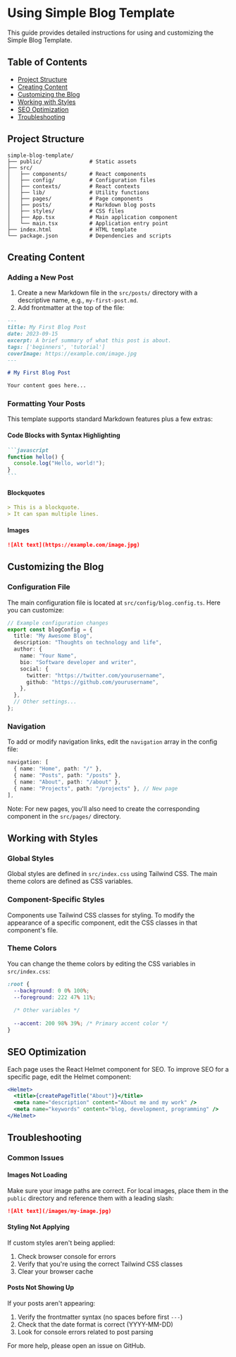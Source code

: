 # Using Simple Blog Template

This guide provides detailed instructions for using and customizing the Simple Blog Template.

## Table of Contents

- [Project Structure](#project-structure)
- [Creating Content](#creating-content)
- [Customizing the Blog](#customizing-the-blog)
- [Working with Styles](#working-with-styles)
- [SEO Optimization](#seo-optimization)
- [Troubleshooting](#troubleshooting)

## Project Structure

```
simple-blog-template/
├── public/               # Static assets
├── src/
│   ├── components/       # React components
│   ├── config/           # Configuration files
│   ├── contexts/         # React contexts
│   ├── lib/              # Utility functions
│   ├── pages/            # Page components
│   ├── posts/            # Markdown blog posts
│   ├── styles/           # CSS files
│   ├── App.tsx           # Main application component
│   └── main.tsx          # Application entry point
├── index.html            # HTML template
└── package.json          # Dependencies and scripts
```

## Creating Content

### Adding a New Post

1. Create a new Markdown file in the `src/posts/` directory with a descriptive name, e.g., `my-first-post.md`.
2. Add frontmatter at the top of the file:

```markdown
---
title: My First Blog Post
date: 2023-09-15
excerpt: A brief summary of what this post is about.
tags: ['beginners', 'tutorial']
coverImage: https://example.com/image.jpg
---

# My First Blog Post

Your content goes here...
```

### Formatting Your Posts

This template supports standard Markdown features plus a few extras:

#### Code Blocks with Syntax Highlighting

````markdown
```javascript
function hello() {
  console.log("Hello, world!");
}
```
````

#### Blockquotes

```markdown
> This is a blockquote.
> It can span multiple lines.
```

#### Images

```markdown
![Alt text](https://example.com/image.jpg)
```

## Customizing the Blog

### Configuration File

The main configuration file is located at `src/config/blog.config.ts`. Here you can customize:

```typescript
// Example configuration changes
export const blogConfig = {
  title: "My Awesome Blog",
  description: "Thoughts on technology and life",
  author: {
    name: "Your Name",
    bio: "Software developer and writer",
    social: {
      twitter: "https://twitter.com/yourusername",
      github: "https://github.com/yourusername",
    },
  },
  // Other settings...
};
```

### Navigation

To add or modify navigation links, edit the `navigation` array in the config file:

```typescript
navigation: [
  { name: "Home", path: "/" },
  { name: "Posts", path: "/posts" },
  { name: "About", path: "/about" },
  { name: "Projects", path: "/projects" }, // New page
],
```

Note: For new pages, you'll also need to create the corresponding component in the `src/pages/` directory.

## Working with Styles

### Global Styles

Global styles are defined in `src/index.css` using Tailwind CSS. The main theme colors are defined as CSS variables.

### Component-Specific Styles

Components use Tailwind CSS classes for styling. To modify the appearance of a specific component, edit the CSS classes in that component's file.

### Theme Colors

You can change the theme colors by editing the CSS variables in `src/index.css`:

```css
:root {
  --background: 0 0% 100%;
  --foreground: 222 47% 11%;
  
  /* Other variables */
  
  --accent: 200 98% 39%; /* Primary accent color */
}
```

## SEO Optimization

Each page uses the React Helmet component for SEO. To improve SEO for a specific page, edit the Helmet component:

```jsx
<Helmet>
  <title>{createPageTitle("About")}</title>
  <meta name="description" content="About me and my work" />
  <meta name="keywords" content="blog, development, programming" />
</Helmet>
```

## Troubleshooting

### Common Issues

#### Images Not Loading

Make sure your image paths are correct. For local images, place them in the `public` directory and reference them with a leading slash:

```markdown
![Alt text](/images/my-image.jpg)
```

#### Styling Not Applying

If custom styles aren't being applied:

1. Check browser console for errors
2. Verify that you're using the correct Tailwind CSS classes
3. Clear your browser cache

#### Posts Not Showing Up

If your posts aren't appearing:

1. Verify the frontmatter syntax (no spaces before first `---`)
2. Check that the date format is correct (YYYY-MM-DD)
3. Look for console errors related to post parsing

For more help, please open an issue on GitHub. 